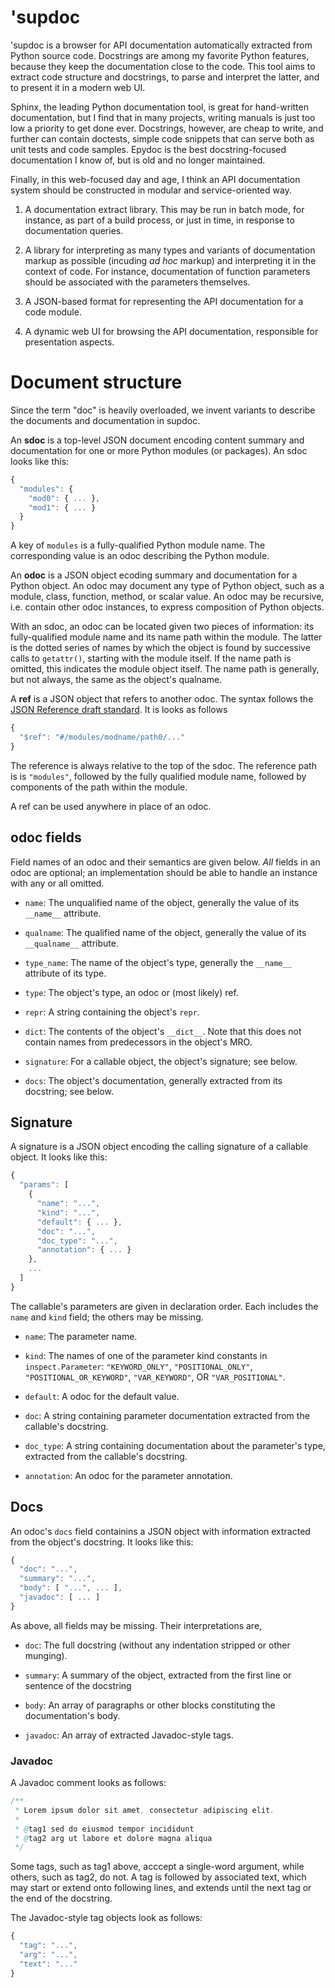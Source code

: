 # 'supdoc

'supdoc is a browser for API documentation automatically extracted from Python
source code.  Docstrings are among my favorite Python features, because they
keep the documentation close to the code.  This tool aims to extract code
structure and docstrings, to parse and interpret the latter, and to present it
in a modern web UI.

Sphinx, the leading Python documentation tool, is great for hand-written
documentation, but I find that in many projects, writing manuals is just too low
a priority to get done ever.  Docstrings, however, are cheap to write, and
further can contain doctests, simple code snippets that can serve both as unit
tests and code samples.  Epydoc is the best docstring-focused documentation I
know of, but is old and no longer maintained.

Finally, in this web-focused day and age, I think an API documentation system
should be constructed in modular and service-oriented way.

1. A documentation extract library.  This may be run in batch mode, for
instance, as part of a build process, or just in time, in response to
documentation queries.

2. A library for interpreting as many types and variants of documentation markup
as possible (incuding <i>ad hoc</i> markup) and interpreting it in the context
of code.  For instance, documentation of function parameters should be
associated with the parameters themselves.

3. A JSON-based format for representing the API documentation for a code
module.  

4. A dynamic web UI for browsing the API documentation, responsible for
presentation aspects.


# Document structure

Since the term "doc" is heavily overloaded, we invent variants to describe the
documents and documentation in supdoc.

An **sdoc** is a top-level JSON document encoding content summary and
documentation for one or more Python modules (or packages).  An sdoc looks like
this:

```js
{
  "modules": {
    "mod0": { ... },
    "mod1": { ... }
  }
}
```

A key of `modules` is a fully-qualified Python module name.  The corresponding
value is an odoc describing the Python module.

An **odoc** is a JSON object ecoding summary and documentation for a Python
object.  An odoc may document any type of Python object, such as a module,
class, function, method, or scalar value.  An odoc may be recursive, i.e. 
contain other odoc instances, to express composition of Python objects.

With an sdoc, an odoc can be located given two pieces of information: its
fully-qualified module name and its name path within the module.  The latter is
the dotted series of names by which the object is found by successive calls to
`getattr()`, starting with the module itself.  If the name path is omitted, this
indicates the module object itself.  The name path is generally, but not always,
the same as the object's qualname.

A **ref** is a JSON object that refers to another odoc.  The syntax follows the
[JSON Reference draft
standard](https://tools.ietf.org/html/draft-pbryan-zyp-json-ref-03).  It is
looks as follows

```js
{
  "$ref": "#/modules/modname/path0/..."
}
```

The reference is always relative to the top of the sdoc.  The reference path is
is `"modules"`, followed by the fully qualified module name, followed by
components of the path within the module.

A ref can be used anywhere in place of an odoc.


## odoc fields

Field names of an odoc and their semantics are given below.  _All_ fields in an
odoc are optional; an implementation should be able to handle an instance with
any or all omitted.

- `name`: The unqualified name of the object, generally the value of its
  `__name__` attribute.

- `qualname`: The qualified name of the object, generally the value of its
  `__qualname__` attribute.

- `type_name`: The name of the object's type, generally the `__name__` attribute
  of its type.

- `type`: The object's type, an odoc or (most likely) ref.

- `repr`: A string containing the object's `repr`.

- `dict`: The contents of the object's `__dict__`.  Note that this does not
  contain names from predecessors in the object's MRO.

- `signature`: For a callable object, the object's signature; see below.

- `docs`: The object's documentation, generally extracted from its docstring; 
  see below.


## Signature

A signature is a JSON object encoding the calling signature of a callable
object.  It looks like this:

```js
{
  "params": [
    {
      "name": "...",
      "kind": "...",
      "default": { ... },
      "doc": "...",
      "doc_type": "...",
      "annotation": { ... }
    },
    ...
  ]
}
```

The callable's parameters are given in declaration order.  Each includes the
`name` and `kind` field; the others may be missing.  

- `name`: The parameter name.

- `kind`: The names of one of the parameter kind constants in
  `inspect.Parameter`: `"KEYWORD_ONLY"`, `"POSITIONAL_ONLY"`,
  `"POSITIONAL_OR_KEYWORD"`, `"VAR_KEYWORD"`, OR `"VAR_POSITIONAL"`.

- `default`: A odoc for the default value.

- `doc`: A string containing parameter documentation extracted from the
callable's docstring.

- `doc_type`: A string containing documentation about the parameter's type,
  extracted from the callable's docstring.

- `annotation`: An odoc for the parameter annotation.


## Docs

An odoc's `docs` field containins a JSON object with information extracted from
the object's docstring.  It looks like this:

```js
{
  "doc": "...",
  "summary": "...",
  "body": [ "...", ... ],
  "javadoc": [ ... ]
}
```

As above, all fields may be missing.  Their interpretations are,

- `doc`: The full docstring (without any indentation stripped or other munging).

- `summary`: A summary of the object, extracted from the first line or sentence
  of the docstring

- `body`: An array of paragraphs or other blocks constituting the
  documentation's body.

- `javadoc`: An array of extracted Javadoc-style tags.


### Javadoc

A Javadoc comment looks as follows:

```java
/**
 * Lorem ipsum dolor sit amet, consectetur adipiscing elit.
 *
 * @tag1 sed do eiusmod tempor incididunt
 * @tag2 arg ut labore et dolore magna aliqua
 */
```

Some tags, such as tag1 above, acccept a single-word argument, while others, 
such as tag2, do not.  A tag is followed by associated text, which may start
or extend onto following lines, and extends until the next tag or the end of
the docstring.

The Javadoc-style tag objects look as follows:

```js
{
  "tag": "...",
  "arg": "...",
  "text": "..."
}
```


